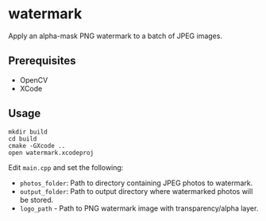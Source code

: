 # watermark

Apply an alpha-mask PNG watermark to a batch of JPEG images.

## Prerequisites

- OpenCV
- XCode

## Usage

```
mkdir build
cd build
cmake -GXcode ..
open watermark.xcodeproj
```

Edit `main.cpp` and set the following:

- `photos_folder`: Path to directory containing JPEG photos to watermark.
- `output_folder`: Path to output directory where watermarked photos will be stored.
- `logo_path` - Path to PNG watermark image with transparency/alpha layer.
